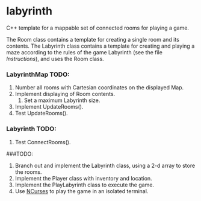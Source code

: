 # labyrinth
C++ template for a mappable set of connected rooms for playing a game.

The Room class contains a template for creating a single room and its contents.
The Labyrinth class contains a template for creating and playing a maze according to the rules of the game Labyrinth (see the file _Instructions_), and uses the Room class.

### LabyrinthMap TODO:
1. Number all rooms with Cartesian coordinates on the displayed Map.
1. Implement displaying of Room contents.
    1. Set a maximum Labyrinth size.
1. Implement UpdateRooms().
1. Test UpdateRooms().

### Labyrinth TODO:
1. Test ConnectRooms().

###TODO:
1. Branch out and implement the Labyrinth class, using a 2-d array to store the rooms.
1. Implement the Player class with inventory and location.
1. Implement the PlayLabyrinth class to execute the game.
1. Use [NCurses](http://hughm.cs.ukzn.ac.za/~murrellh/os/notes/ncurses.html) to play the game in an isolated terminal.
